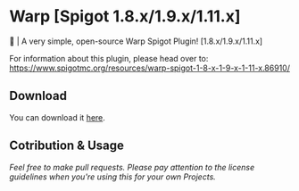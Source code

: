 # Warp [Spigot 1.8.x/1.9.x/1.11.x]
📌 | A very simple, open-source Warp Spigot Plugin! [1.8.x/1.9.x/1.11.x]

For information about this plugin, please head over to: 
https://www.spigotmc.org/resources/warp-spigot-1-8-x-1-9-x-1-11-x.86910/

## Download
You can download it [here](https://github.com/Zentreax/Warp/releases/).

## Cotribution & Usage 
*Feel free to make pull requests. Please pay attention to the license guidelines when you're using this for your own Projects.*
